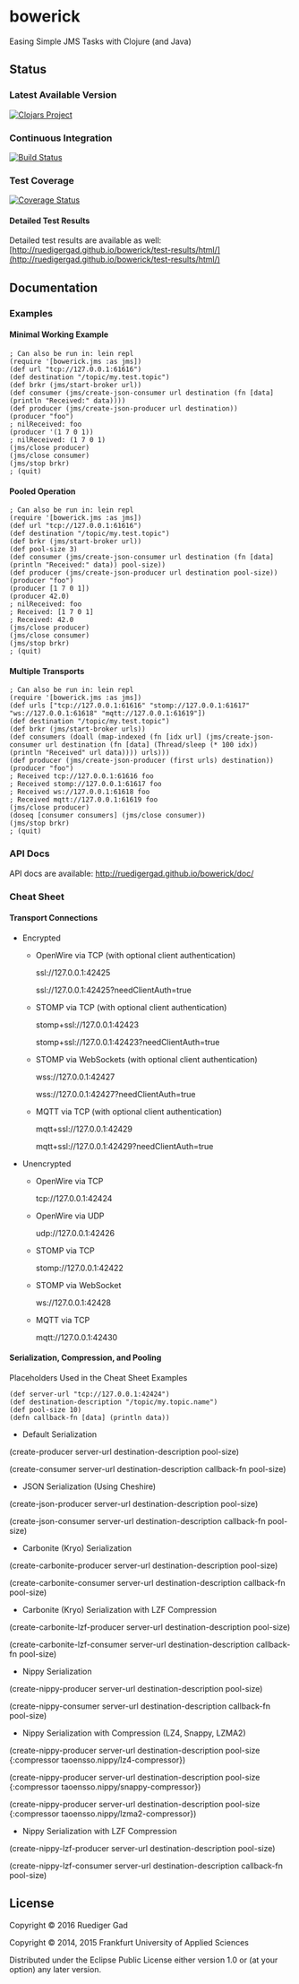 # bowerick

Easing Simple JMS Tasks with Clojure (and Java)

## Status

### Latest Available Version

[![Clojars Project](https://img.shields.io/clojars/v/bowerick.svg)](https://clojars.org/bowerick)

### Continuous Integration

[![Build Status](https://travis-ci.org/ruedigergad/bowerick.svg?branch=master)](https://travis-ci.org/ruedigergad/bowerick)

### Test Coverage

[![Coverage Status](https://coveralls.io/repos/github/ruedigergad/bowerick/badge.svg?branch=master)](https://coveralls.io/github/ruedigergad/bowerick?branch=master)

#### Detailed Test Results

Detailed test results are available as well:
[http://ruedigergad.github.io/bowerick/test-results/html/](http://ruedigergad.github.io/bowerick/test-results/html/)

## Documentation

### Examples

#### Minimal Working Example

    ; Can also be run in: lein repl
    (require '[bowerick.jms :as jms])
    (def url "tcp://127.0.0.1:61616")
    (def destination "/topic/my.test.topic")
    (def brkr (jms/start-broker url))
    (def consumer (jms/create-json-consumer url destination (fn [data] (println "Received:" data))))
    (def producer (jms/create-json-producer url destination))
    (producer "foo")
    ; nilReceived: foo
    (producer '(1 7 0 1))
    ; nilReceived: (1 7 0 1)
    (jms/close producer)
    (jms/close consumer)
    (jms/stop brkr)
    ; (quit)

#### Pooled Operation

    ; Can also be run in: lein repl
    (require '[bowerick.jms :as jms])
    (def url "tcp://127.0.0.1:61616")
    (def destination "/topic/my.test.topic")
    (def brkr (jms/start-broker url))
    (def pool-size 3)
    (def consumer (jms/create-json-consumer url destination (fn [data] (println "Received:" data)) pool-size))
    (def producer (jms/create-json-producer url destination pool-size))
    (producer "foo")
    (producer [1 7 0 1])
    (producer 42.0)
    ; nilReceived: foo
    ; Received: [1 7 0 1]
    ; Received: 42.0
    (jms/close producer)
    (jms/close consumer)
    (jms/stop brkr)
    ; (quit)

#### Multiple Transports

    ; Can also be run in: lein repl
    (require '[bowerick.jms :as jms])
    (def urls ["tcp://127.0.0.1:61616" "stomp://127.0.0.1:61617" "ws://127.0.0.1:61618" "mqtt://127.0.0.1:61619"])
    (def destination "/topic/my.test.topic")
    (def brkr (jms/start-broker urls))
    (def consumers (doall (map-indexed (fn [idx url] (jms/create-json-consumer url destination (fn [data] (Thread/sleep (* 100 idx)) (println "Received" url data)))) urls)))
    (def producer (jms/create-json-producer (first urls) destination))
    (producer "foo")
    ; Received tcp://127.0.0.1:61616 foo
    ; Received stomp://127.0.0.1:61617 foo
    ; Received ws://127.0.0.1:61618 foo
    ; Received mqtt://127.0.0.1:61619 foo
    (jms/close producer)
    (doseq [consumer consumers] (jms/close consumer))
    (jms/stop brkr)
    ; (quit)

### API Docs

API docs are available:
http://ruedigergad.github.io/bowerick/doc/

### Cheat Sheet

#### Transport Connections

* Encrypted
    * OpenWire via TCP (with optional client authentication)

      ssl://127.0.0.1:42425
      
      ssl://127.0.0.1:42425?needClientAuth=true
    * STOMP via TCP (with optional client authentication)
      
      stomp+ssl://127.0.0.1:42423
      
      stomp+ssl://127.0.0.1:42423?needClientAuth=true
    * STOMP via WebSockets (with optional client authentication)
      
      wss://127.0.0.1:42427
      
      wss://127.0.0.1:42427?needClientAuth=true
    * MQTT via TCP (with optional client authentication)

      mqtt+ssl://127.0.0.1:42429

      mqtt+ssl://127.0.0.1:42429?needClientAuth=true
* Unencrypted
    * OpenWire via TCP
      
      tcp://127.0.0.1:42424
    * OpenWire via UDP
      
      udp://127.0.0.1:42426
    * STOMP via TCP
      
      stomp://127.0.0.1:42422

    * STOMP via WebSocket

      ws://127.0.0.1:42428
    * MQTT via TCP

      mqtt://127.0.0.1:42430

#### Serialization, Compression, and Pooling

Placeholders Used in the Cheat Sheet Examples

    (def server-url "tcp://127.0.0.1:42424")
    (def destination-description "/topic/my.topic.name")
    (def pool-size 10)
    (defn callback-fn [data] (println data))

* Default Serialization
 
 (create-producer server-url destination-description pool-size)
 
 (create-consumer server-url destination-description callback-fn pool-size)
* JSON Serialization (Using Cheshire)

 (create-json-producer server-url destination-description pool-size)
 
 (create-json-consumer server-url destination-description callback-fn pool-size)
* Carbonite (Kryo) Serialization
 
 (create-carbonite-producer server-url destination-description pool-size)
 
 (create-carbonite-consumer server-url destination-description callback-fn pool-size)
* Carbonite (Kryo) Serialization with LZF Compression
 
 (create-carbonite-lzf-producer server-url destination-description pool-size)
 
 (create-carbonite-lzf-consumer server-url destination-description callback-fn pool-size)
* Nippy Serialization
 
 (create-nippy-producer server-url destination-description pool-size)
 
 (create-nippy-consumer server-url destination-description callback-fn pool-size)
* Nippy Serialization with Compression (LZ4, Snappy, LZMA2)
 
 (create-nippy-producer server-url destination-description pool-size {:compressor taoensso.nippy/lz4-compressor})
 
 (create-nippy-producer server-url destination-description pool-size {:compressor taoensso.nippy/snappy-compressor})
 
 (create-nippy-producer server-url destination-description pool-size {:compressor taoensso.nippy/lzma2-compressor})
* Nippy Serialization with LZF Compression
 
 (create-nippy-lzf-producer server-url destination-description pool-size)
 
 (create-nippy-lzf-consumer server-url destination-description callback-fn pool-size)

## License

Copyright © 2016 Ruediger Gad

Copyright © 2014, 2015 Frankfurt University of Applied Sciences

Distributed under the Eclipse Public License either version 1.0 or (at
your option) any later version.

